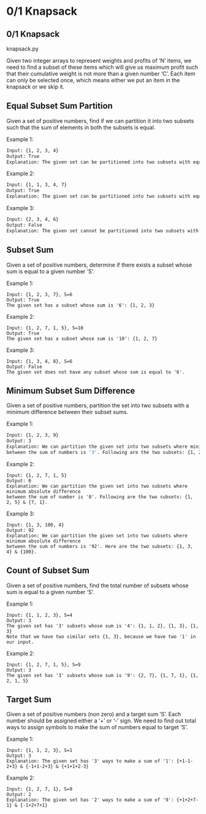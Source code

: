 # 0/1 Knapsack

## 0/1 Knapsack
knapsack.py

Given two integer arrays to represent weights and profits of ‘N’ items, we need to find a subset of these items which will give us maximum profit such that their cumulative weight is not more than a given number ‘C’. Each item can only be selected once, which means either we put an item in the knapsack or we skip it.

## Equal Subset Sum Partition


Given a set of positive numbers, find if we can partition it into two subsets such that the sum of elements in both the subsets is equal.

Example 1:

```bash
Input: {1, 2, 3, 4}
Output: True
Explanation: The given set can be partitioned into two subsets with equal sum: {1, 4} & {2, 3}
```

Example 2:

```bash
Input: {1, 1, 3, 4, 7}
Output: True
Explanation: The given set can be partitioned into two subsets with equal sum: {1, 3, 4} & {1, 7}
```

Example 3:

```bash
Input: {2, 3, 4, 6}
Output: False
Explanation: The given set cannot be partitioned into two subsets with equal sum.
```

## Subset Sum

Given a set of positive numbers, determine if there exists a subset whose sum is equal to a given number ‘S’.

Example 1:
```
Input: {1, 2, 3, 7}, S=6
Output: True
The given set has a subset whose sum is '6': {1, 2, 3}
```

Example 2:
```
Input: {1, 2, 7, 1, 5}, S=10
Output: True
The given set has a subset whose sum is '10': {1, 2, 7}
```

Example 3:
```
Input: {1, 3, 4, 8}, S=6
Output: False
The given set does not have any subset whose sum is equal to '6'.
```

## Minimum Subset Sum Difference

Given a set of positive numbers, partition the set into two subsets with a minimum difference between their subset sums.

Example 1:

```bash
Input: {1, 2, 3, 9}
Output: 3
Explanation: We can partition the given set into two subsets where minimum absolute difference
between the sum of numbers is '3'. Following are the two subsets: {1, 2, 3} & {9}.
```

Example 2:
```
Input: {1, 2, 7, 1, 5}
Output: 0
Explanation: We can partition the given set into two subsets where minimum absolute difference
between the sum of number is '0'. Following are the two subsets: {1, 2, 5} & {7, 1}.
```

Example 3:
```
Input: {1, 3, 100, 4}
Output: 92
Explanation: We can partition the given set into two subsets where minimum absolute difference
between the sum of numbers is '92'. Here are the two subsets: {1, 3, 4} & {100}.
```

## Count of Subset Sum

Given a set of positive numbers, find the total number of subsets whose sum is equal to a given number ‘S’.

Example 1:
```
Input: {1, 1, 2, 3}, S=4
Output: 3
The given set has '3' subsets whose sum is '4': {1, 1, 2}, {1, 3}, {1, 3}
Note that we have two similar sets {1, 3}, because we have two '1' in our input.
```

Example 2:
```
Input: {1, 2, 7, 1, 5}, S=9
Output: 3
The given set has '3' subsets whose sum is '9': {2, 7}, {1, 7, 1}, {1, 2, 1, 5}
```

## Target Sum

Given a set of positive numbers (non zero) and a target sum ‘S’. Each number should be assigned either a ‘+’ or ‘-’ sign. We need to find out total ways to assign symbols to make the sum of numbers equal to target ‘S’.

Example 1:
```
Input: {1, 1, 2, 3}, S=1
Output: 3
Explanation: The given set has '3' ways to make a sum of '1': {+1-1-2+3} & {-1+1-2+3} & {+1+1+2-3}
```

Example 2:
```
Input: {1, 2, 7, 1}, S=9
Output: 2
Explanation: The given set has '2' ways to make a sum of '9': {+1+2+7-1} & {-1+2+7+1}
```
